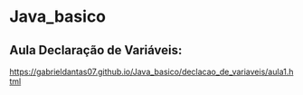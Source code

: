 # Java_basico

## Aula Declaração de Variáveis: 
https://gabrieldantas07.github.io/Java_basico/declacao_de_variaveis/aula1.html
